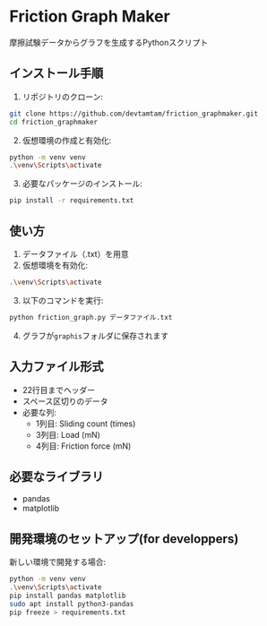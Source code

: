 # Friction Graph Maker

摩擦試験データからグラフを生成するPythonスクリプト

## インストール手順

1. リポジトリのクローン:
```bash
git clone https://github.com/devtamtam/friction_graphmaker.git
cd friction_graphmaker
```

2. 仮想環境の作成と有効化:
```bash
python -m venv venv
.\venv\Scripts\activate
```

3. 必要なパッケージのインストール:
```bash
pip install -r requirements.txt
```

## 使い方

1. データファイル（.txt）を用意
2. 仮想環境を有効化:
```bash
.\venv\Scripts\activate
```
3. 以下のコマンドを実行:
```bash
python friction_graph.py データファイル.txt
```
4. グラフが`graphis`フォルダに保存されます

## 入力ファイル形式
- 22行目までヘッダー
- スペース区切りのデータ
- 必要な列:
  - 1列目: Sliding count (times)
  - 3列目: Load (mN)
  - 4列目: Friction force (mN)

## 必要なライブラリ
- pandas
- matplotlib

## 開発環境のセットアップ(for developpers)
新しい環境で開発する場合:
```bash
python -m venv venv
.\venv\Scripts\activate
pip install pandas matplotlib
sudo apt install python3-pandas
pip freeze > requirements.txt
``` 

